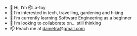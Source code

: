 - 👋 Hi, I’m @La-toy
- 👀 I’m interested in tech, travelling, gardening and hiking
- 🌱 I’m currently learning Software Engineering as a beginner
- 💞️ I’m looking to collaborate on... still thinking
- 📫 Reach me at dametra@gmail.com

<!---
La-toy/La-toy is a ✨ special ✨ repository because its `README.md` (this file) appears on your GitHub profile.
You can click the Preview link to take a look at your changes.
--->
